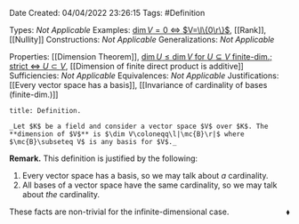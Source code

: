 <div class="topSpace"></div>

Date Created: 04/04/2022 23:26:15
Tags: #Definition

Types: _Not Applicable_
Examples: [$\dim V=0$ $\Leftrightarrow$ $V=\l\{0\r\}$](Dimension%20of%20vector%20space%20is%20zero%20iff%20it%20is%20the%20zero%20vector%20space.md), [[Rank]], [[Nullity]]
Constructions: _Not Applicable_
Generalizations: _Not Applicable_

Properties: [[Dimension Theorem]], [$\dim U\leq\dim V$ for $U\subseteq V$ finite-dim.; strict $\Leftrightarrow$ $U\subset V$](Dimension%20of%20subspace%20less%20than%20dimension%20of%20vector%20space%20(finite-dim.;%20strict%20iff%20proper).md), [[Dimension of finite direct product is additive]]
Sufficiencies: _Not Applicable_
Equivalences: _Not Applicable_
Justifications: [[Every vector space has a basis]], [[Invariance of cardinality of bases (finite-dim.)]]

``` ad-Definition
title: Definition.

_Let $K$ be a field and consider a vector space $V$ over $K$. The **dimension of $V$** is $\dim V\coloneqq\l|\mc{B}\r|$ where $\mc{B}\subseteq V$ is any basis for $V$._

```

**Remark.** This definition is justified by the following:
1. Every vector space has a basis, so we may talk about _a_ cardinality.
2. All bases of a vector space have the same cardinality, so we may talk about _the_ cardinality.

These facts are non-trivial for the infinite-dimensional case.<span style="float:right;">$\blacklozenge$</span>
